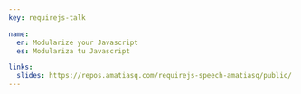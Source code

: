 ```yaml
---
key: requirejs-talk

name:
  en: Modularize your Javascript
  es: Modulariza tu Javascript

links:
  slides: https://repos.amatiasq.com/requirejs-speech-amatiasq/public/
---
```

